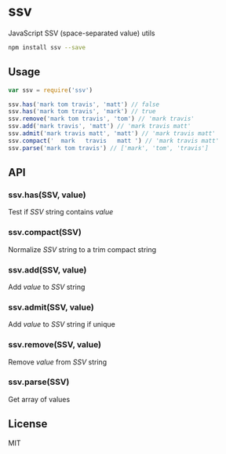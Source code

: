# ssv
JavaScript SSV (space-separated value) utils

```sh
npm install ssv --save
```

## Usage

```js
var ssv = require('ssv')

ssv.has('mark tom travis', 'matt') // false
ssv.has('mark tom travis', 'mark') // true
ssv.remove('mark tom travis', 'tom') // 'mark travis'
ssv.add('mark travis', 'matt') // 'mark travis matt'
ssv.admit('mark travis matt', 'matt') // 'mark travis matt'
ssv.compact('  mark   travis   matt ') // 'mark travis matt'
ssv.parse('mark tom travis') // ['mark', 'tom', 'travis']
```

## API

### ssv.has(SSV, value)
Test if <var>SSV</var> string contains <var>value</var>

### ssv.compact(SSV)
Normalize <var>SSV</var> string to a trim compact string

### ssv.add(SSV, value)
Add <var>value</var> to <var>SSV</var> string

### ssv.admit(SSV, value)
Add <var>value</var> to <var>SSV</var> string if unique

### ssv.remove(SSV, value)
Remove <var>value</var> from <var>SSV</var> string

### ssv.parse(SSV)
Get array of values

## License
MIT
